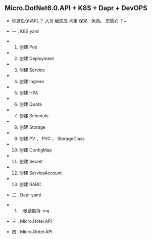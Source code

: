 ##  Micro.DotNet6.0.API + K8S + Dapr + DevOPS  ##

*  你这瓜保熟吗 ？  大哥 我这瓜  肯定  保熟. .保熟。 您放心 ！~

*  一 . K8S yaml
*  1.  创建 Pod
*  2.  创建 Deployment
*  3.  创建 Service
*  4.  创建 Ingress
*  5.  创建 HPA
*  6.  创建 Quota
*  7.  创建 Schedule
*  8.  创建 Storage
*  9.  创建 PV 、 PVC 、 StorageClass 
*  10. 创建 ConfigMap
*  11. 创建 Secret
*  12. 创建 ServiceAccount
*  13. 创建 RABC

*  二 . Dapr yaml
*  1.  ...敬请期待..ing


*  三 . Micro.Hotel.API


*  四 . Micro.Order.API



 


